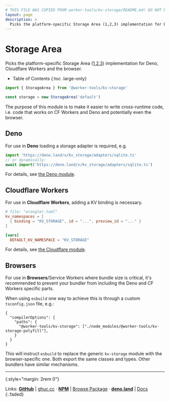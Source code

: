 ```yaml
---
# THIS FILE WAS COPIED FROM worker-tools/kv-storage/README.md! DO NOT MODIFY DIRECTLY!
layout: page
description: >
  Picks the platform-specific Storage Area (1,2,3) implementation for Deno, Cloudflare Workers and the browser.
---
```


# Storage Area

Picks the platform-specific Storage Area ([1],[2],[3]) implementation for Deno, Cloudflare Workers and the browser.

<noscript></noscript>
* Table of Contents
{:toc .large-only}

```ts
import { StorageArea } from '@worker-tools/kv-storage'

const storage = new StorageArea('default')
```

The purpose of this module is to make it easier to write cross-runtime code, i.e. code that works on CF Workers and Deno and potentially even the browser.

## Deno
For use in **Deno** loading a storage adapter is required, e.g.

```ts
import 'https://deno.land/x/kv_storage/adapters/sqlite.ts'
// or dynamically:
await import('https://deno.land/x/kv_storage/adapters/sqlite.ts')
```

For details, see [the Deno module](https://workers.tools/deno-kv-storage).


## Cloudflare Workers
For use in **Cloudflare Workers**, adding a KV binding is necessary. 

```toml
# file: "wrangler.toml"
kv_namespaces = [ 
  { binding = "KV_STORAGE", id = "...", preview_id = "..." }
]

[vars]
  DEFAULT_KV_NAMESPACE = "KV_STORAGE"
```

For details, see [the Cloudflare module](https://workers.tools/cloudflare-kv-storage).

## Browsers
For use in **Browsers**/Service Workers where bundle size is critical, it's recommended to prevent your bundler from including the Deno and CF Workers specific parts.

When using `esbuild` one way to achieve this is through a custom `tsconfig.json` file, e.g.:

```jsonc
{
  "compilerOptions": {
    "paths": {
      "@worker-tools/kv-storage": ["./node_modules/@worker-tools/kv-storage-polyfill"],
    }
  }
}
```

This will instruct `esbuild` to replace the generic `kv-storage` module with the browser-specific one. Both export the same classes and types. Other bundlers have similar mechanisms.


[1]: https://developers.google.com/web/updates/2019/03/kv-storage
[2]: https://css-tricks.com/kv-storage/
[3]: https://github.com/WICG/kv-storage



***
{:style="margin: 2rem 0"}

Links:
[__GitHub__](https://github.com/worker-tools/kv-storage)
| [ghuc.cc](https://ghuc.cc/worker-tools/kv-storage/index.ts)
· [__NPM__](https://www.npmjs.com/package/@worker-tools/kv-storage) 
| [Browse Package](https://unpkg.com/browse/@worker-tools/kv-storage/)
· [__deno.land__](https://deno.land/x/kv_storage)
| [Docs](https://doc.deno.land/https://raw.githubusercontent.com/worker-tools/kv-storage/master/index.ts)
{:.faded}
<br/>